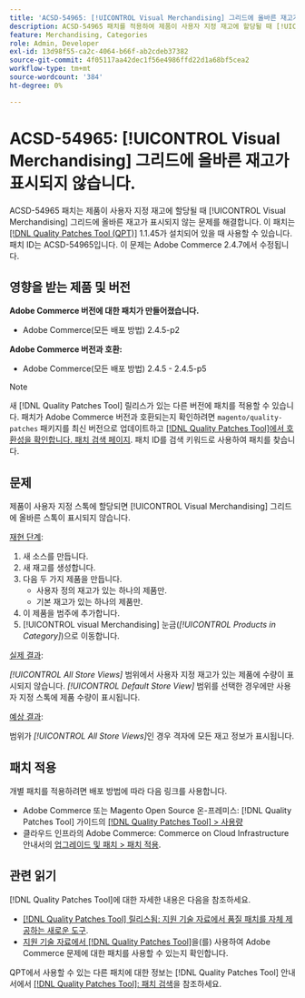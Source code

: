 ```yaml
---
title: 'ACSD-54965: [!UICONTROL Visual Merchandising] 그리드에 올바른 재고가 표시되지 않음'
description: ACSD-54965 패치를 적용하여 제품이 사용자 지정 재고에 할당될 때 [!UICONTROL Visual Merchandising] 그리드에 올바른 재고가 표시되지 않는 Adobe Commerce 문제를 수정하십시오.
feature: Merchandising, Categories
role: Admin, Developer
exl-id: 13d98f55-ca2c-4064-b66f-ab2cdeb37382
source-git-commit: 4f05117aa42dec1f56e4986ffd22d1a68bf5cea2
workflow-type: tm+mt
source-wordcount: '384'
ht-degree: 0%

---
```


# ACSD-54965: [!UICONTROL Visual Merchandising] 그리드에 올바른 재고가 표시되지 않습니다.

ACSD-54965 패치는 제품이 사용자 지정 재고에 할당될 때 [!UICONTROL Visual Merchandising] 그리드에 올바른 재고가 표시되지 않는 문제를 해결합니다. 이 패치는 [[!DNL Quality Patches Tool (QPT)]](/help/announcements/adobe-commerce-announcements/magento-quality-patches-released-new-tool-to-self-serve-quality-patches.md) 1.1.45가 설치되어 있을 때 사용할 수 있습니다. 패치 ID는 ACSD-54965입니다. 이 문제는 Adobe Commerce 2.4.7에서 수정됩니다.

## 영향을 받는 제품 및 버전

**Adobe Commerce 버전에 대한 패치가 만들어졌습니다.**

* Adobe Commerce(모든 배포 방법) 2.4.5-p2

**Adobe Commerce 버전과 호환:**

* Adobe Commerce(모든 배포 방법) 2.4.5 - 2.4.5-p5

>[!NOTE]
>
>새 [!DNL Quality Patches Tool] 릴리스가 있는 다른 버전에 패치를 적용할 수 있습니다. 패치가 Adobe Commerce 버전과 호환되는지 확인하려면 `magento/quality-patches` 패키지를 최신 버전으로 업데이트하고 [[!DNL Quality Patches Tool]에서 호환성을 확인합니다. 패치 검색 페이지](https://experienceleague.adobe.com/tools/commerce-quality-patches/index.html). 패치 ID를 검색 키워드로 사용하여 패치를 찾습니다.

## 문제

제품이 사용자 지정 스톡에 할당되면 [!UICONTROL Visual Merchandising] 그리드에 올바른 스톡이 표시되지 않습니다.

<u>재현 단계</u>:

1. 새 소스를 만듭니다.
1. 새 재고를 생성합니다.
1. 다음 두 가지 제품을 만듭니다.
   * 사용자 정의 재고가 있는 하나의 제품만.
   * 기본 재고가 있는 하나의 제품만.
1. 이 제품을 범주에 추가합니다.
1. [!UICONTROL visual Merchandising] 눈금(*[!UICONTROL Products in Category]*)으로 이동합니다.

<u>실제 결과</u>:

*[!UICONTROL All Store Views]* 범위에서 사용자 지정 재고가 있는 제품에 수량이 표시되지 않습니다. *[!UICONTROL Default Store View]* 범위를 선택한 경우에만 사용자 지정 스톡에 제품 수량이 표시됩니다.

<u>예상 결과</u>:

범위가 *[!UICONTROL All Store Views]*&#x200B;인 경우 격자에 모든 재고 정보가 표시됩니다.

## 패치 적용

개별 패치를 적용하려면 배포 방법에 따라 다음 링크를 사용합니다.

* Adobe Commerce 또는 Magento Open Source 온-프레미스: [!DNL Quality Patches Tool] 가이드의 [[!DNL Quality Patches Tool] > 사용량](https://experienceleague.adobe.com/docs/commerce-operations/tools/quality-patches-tool/usage.html)
* 클라우드 인프라의 Adobe Commerce: Commerce on Cloud Infrastructure 안내서의 [업그레이드 및 패치 > 패치 적용](https://experienceleague.adobe.com/docs/commerce-cloud-service/user-guide/develop/upgrade/apply-patches.html).

## 관련 읽기

[!DNL Quality Patches Tool]에 대한 자세한 내용은 다음을 참조하세요.

* [[!DNL Quality Patches Tool] 릴리스됨: 지원 기술 자료에서 품질 패치를 자체 제공하는 새로운 도구](/help/announcements/adobe-commerce-announcements/magento-quality-patches-released-new-tool-to-self-serve-quality-patches.md).
* [지원 기술 자료에서  [!DNL Quality Patches Tool]](/help/support-tools/patches-available-in-qpt-tool/check-patch-for-magento-issue-with-magento-quality-patches.md)을(를) 사용하여 Adobe Commerce 문제에 대한 패치를 사용할 수 있는지 확인합니다.

QPT에서 사용할 수 있는 다른 패치에 대한 정보는 [!DNL Quality Patches Tool] 안내서에서 [[!DNL Quality Patches Tool]: 패치 검색](https://experienceleague.adobe.com/tools/commerce-quality-patches/index.html)을 참조하세요.
